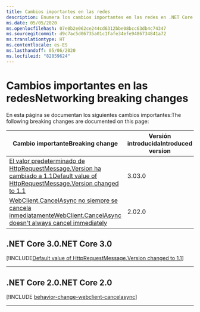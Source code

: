 ```yaml
---
title: Cambios importantes en las redes
description: Enumera los cambios importantes en las redes en .NET Core.
ms.date: 05/05/2020
ms.openlocfilehash: 07e0b2e062ce244cd6312bbe08bcc63db4c74347
ms.sourcegitcommit: d9c7ac5d06735a01c1fafe34efe9486734841a72
ms.translationtype: HT
ms.contentlocale: es-ES
ms.lasthandoff: 05/06/2020
ms.locfileid: "82859624"
---
```

# <a name="networking-breaking-changes"></a><span data-ttu-id="64af9-103">Cambios importantes en las redes</span><span class="sxs-lookup"><span data-stu-id="64af9-103">Networking breaking changes</span></span>

<span data-ttu-id="64af9-104">En esta página se documentan los siguientes cambios importantes:</span><span class="sxs-lookup"><span data-stu-id="64af9-104">The following breaking changes are documented on this page:</span></span>

| <span data-ttu-id="64af9-105">Cambio importante</span><span class="sxs-lookup"><span data-stu-id="64af9-105">Breaking change</span></span> | <span data-ttu-id="64af9-106">Versión introducida</span><span class="sxs-lookup"><span data-stu-id="64af9-106">Introduced version</span></span> |
| - | - |
| [<span data-ttu-id="64af9-107">El valor predeterminado de HttpRequestMessage.Version ha cambiado a 1.1</span><span class="sxs-lookup"><span data-stu-id="64af9-107">Default value of HttpRequestMessage.Version changed to 1.1</span></span>](#default-value-of-httprequestmessageversion-changed-to-11) | <span data-ttu-id="64af9-108">3.0</span><span class="sxs-lookup"><span data-stu-id="64af9-108">3.0</span></span> |
| [<span data-ttu-id="64af9-109">WebClient.CancelAsync no siempre se cancela inmediatamente</span><span class="sxs-lookup"><span data-stu-id="64af9-109">WebClient.CancelAsync doesn't always cancel immediately</span></span>](#webclientcancelasync-doesnt-always-cancel-immediately) | <span data-ttu-id="64af9-110">2.0</span><span class="sxs-lookup"><span data-stu-id="64af9-110">2.0</span></span> |

## <a name="net-core-30"></a><span data-ttu-id="64af9-111">.NET Core 3.0</span><span class="sxs-lookup"><span data-stu-id="64af9-111">.NET Core 3.0</span></span>

[!INCLUDE[Default value of HttpRequestMessage.Version changed to 1.1](~/includes/core-changes/networking/3.0/httprequestmessage-version-change.md)]

***

## <a name="net-core-20"></a><span data-ttu-id="64af9-112">.NET Core 2.0</span><span class="sxs-lookup"><span data-stu-id="64af9-112">.NET Core 2.0</span></span>

[!INCLUDE [behavior-change-webclient-cancelasync](../../../includes/core-changes/networking/2.0/behavior-change-webclient-cancelasync.md)]

***

